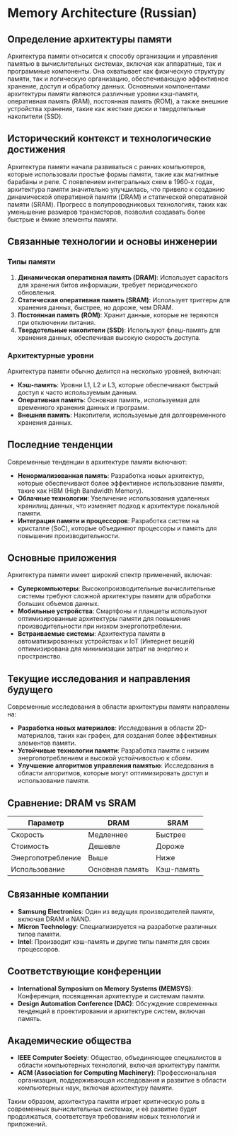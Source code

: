 # Memory Architecture (Russian)

## Определение архитектуры памяти

Архитектура памяти относится к способу организации и управления памятью в вычислительных системах, включая как аппаратные, так и программные компоненты. Она охватывает как физическую структуру памяти, так и логическую организацию, обеспечивающую эффективное хранение, доступ и обработку данных. Основными компонентами архитектуры памяти являются различные уровни кэш-памяти, оперативная память (RAM), постоянная память (ROM), а также внешние устройства хранения, такие как жесткие диски и твердотельные накопители (SSD).

## Исторический контекст и технологические достижения

Архитектура памяти начала развиваться с ранних компьютеров, которые использовали простые формы памяти, такие как магнитные барабаны и реле. С появлением интегральных схем в 1960-х годах, архитектура памяти значительно улучшилась, что привело к созданию динамической оперативной памяти (DRAM) и статической оперативной памяти (SRAM). Прогресс в полупроводниковых технологиях, таких как уменьшение размеров транзисторов, позволил создавать более быстрые и ёмкие элементы памяти.

## Связанные технологии и основы инженерии

### Типы памяти

1. **Динамическая оперативная память (DRAM)**: Использует capacitors для хранения битов информации, требует периодического обновления.
2. **Статическая оперативная память (SRAM)**: Использует триггеры для хранения данных, быстрее, но дороже, чем DRAM.
3. **Постоянная память (ROM)**: Хранит данные, которые не теряются при отключении питания.
4. **Твердотельные накопители (SSD)**: Используют флеш-память для хранения данных, обеспечивая высокую скорость доступа.

### Архитектурные уровни

Архитектура памяти обычно делится на несколько уровней, включая:

- **Кэш-память**: Уровни L1, L2 и L3, которые обеспечивают быстрый доступ к часто используемым данным.
- **Оперативная память**: Основная память, используемая для временного хранения данных и программ.
- **Внешняя память**: Накопители, используемые для долговременного хранения данных.

## Последние тенденции

Современные тенденции в архитектуре памяти включают:

- **Ненормализованная память**: Разработка новых архитектур, которые обеспечивают более эффективное использование памяти, такие как HBM (High Bandwidth Memory).
- **Облачные технологии**: Увеличение использования удаленных хранилищ данных, что изменяет подход к архитектуре локальной памяти.
- **Интеграция памяти и процессоров**: Разработка систем на кристалле (SoC), которые объединяют процессоры и память для повышения производительности.

## Основные приложения

Архитектура памяти имеет широкий спектр применений, включая:

- **Суперкомпьютеры**: Высокопроизводительные вычислительные системы требуют сложной архитектуры памяти для обработки больших объемов данных.
- **Мобильные устройства**: Смартфоны и планшеты используют оптимизированные архитектуры памяти для повышения производительности при низком энергопотреблении.
- **Встраиваемые системы**: Архитектура памяти в автоматизированных устройствах и IoT (Интернет вещей) оптимизирована для минимизации затрат на энергию и пространство.

## Текущие исследования и направления будущего

Современные исследования в области архитектуры памяти направлены на:

- **Разработка новых материалов**: Исследования в области 2D-материалов, таких как графен, для создания более эффективных элементов памяти.
- **Устойчивые технологии памяти**: Разработка памяти с низким энергопотреблением и высокой устойчивостью к сбоям.
- **Улучшение алгоритмов управления памятью**: Исследования в области алгоритмов, которые могут оптимизировать доступ и использование памяти.

## Сравнение: DRAM vs SRAM

| Параметр         | DRAM                            | SRAM                            |
|------------------|---------------------------------|---------------------------------|
| Скорость         | Медленнее                       | Быстрее                         |
| Стоимость        | Дешевле                         | Дороже                         |
| Энергопотребление| Выше                           | Ниже                           |
| Использование    | Основная память                 | Кэш-память                      |

## Связанные компании

- **Samsung Electronics**: Один из ведущих производителей памяти, включая DRAM и NAND.
- **Micron Technology**: Специализируется на разработке различных типов памяти.
- **Intel**: Производит кэш-память и другие типы памяти для своих процессоров.

## Соответствующие конференции

- **International Symposium on Memory Systems (MEMSYS)**: Конференция, посвященная архитектуре и системам памяти.
- **Design Automation Conference (DAC)**: Обсуждение современных тенденций в проектировании и архитектуре систем, включая память.

## Академические общества

- **IEEE Computer Society**: Общество, объединяющее специалистов в области компьютерных технологий, включая архитектуру памяти.
- **ACM (Association for Computing Machinery)**: Профессиональная организация, поддерживающая исследования и развитие в области компьютерных наук, включая архитектуру памяти.

Таким образом, архитектура памяти играет критическую роль в современных вычислительных системах, и её развитие будет продолжаться, соответствуя требованиям новых технологий и приложений.